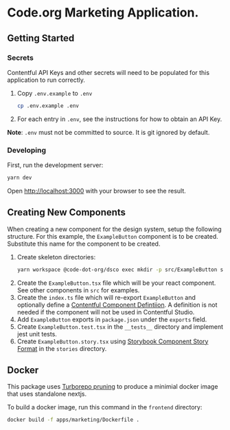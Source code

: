 # Code.org Marketing Application.

## Getting Started

### Secrets

Contentful API Keys and other secrets will need to be populated for this application to run correctly.

1. Copy `.env.example` to `.env`
   ```bash
   cp .env.example .env
   ```
2. For each entry in `.env`, see the instructions for how to obtain an API Key.

**Note**: `.env` must not be committed to source. It is git ignored by default.

### Developing

First, run the development server:

```bash
yarn dev
```

Open [http://localhost:3000](http://localhost:3000) with your browser to see the result.

## Creating New Components

When creating a new component for the design system, setup the following structure. For this example, the `ExampleButton` component is to be created. Substitute this name for the component to be created.

1. Create skeleton directories:
   ```bash
   yarn workspace @code-dot-org/dsco exec mkdir -p src/ExampleButton src/ExampleButton/__tests__ src/ExampleButton/stories
   ```
2. Create the `ExampleButton.tsx` file which will be your react component. See other components in `src` for examples.
3. Create the `index.ts` file which will re-export `ExampleButton` and optionally define a [Contentful Component Defintiion](https://www.contentful.com/developers/docs/experiences/register-custom-components/). A definition is not needed if the component will not be used in Contentful Studio.
4. Add `ExampleButton` exports in `package.json` under the `exports` field.
5. Create `ExampleButton.test.tsx` in the `__tests__` directory and implement jest unit tests.
6. Create `ExampleButton.story.tsx` using [Storybook Component Story Format](https://storybook.js.org/docs/api/csf) in the `stories` directory.

## Docker

This package uses [Turborepo pruning](https://turbo.build/repo/docs/guides/tools/docker) to produce a minimial docker image that uses standalone nextjs.

To build a docker image, run this command in the `frontend` directory:

```bash
docker build -f apps/marketing/Dockerfile .
```
